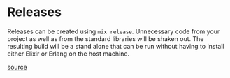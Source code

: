 # Releases

Releases can be created using `mix release`. Unnecessary code from your project
as well as from the standard libraries will be shaken out. The resulting build
will be a stand alone that can be run without having to install either Elixir or
Erlang on the host machine.

[source](https://hexdocs.pm/mix/Mix.Tasks.Release.html)
